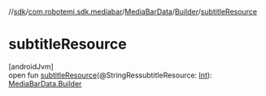 //[sdk](../../../../index.md)/[com.robotemi.sdk.mediabar](../../index.md)/[MediaBarData](../index.md)/[Builder](index.md)/[subtitleResource](subtitle-resource.md)

# subtitleResource

[androidJvm]\
open fun [subtitleResource](subtitle-resource.md)(@StringRessubtitleResource: [Int](https://kotlinlang.org/api/latest/jvm/stdlib/kotlin/-int/index.html)): [MediaBarData.Builder](index.md)

